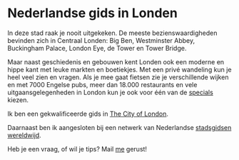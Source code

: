 # Nederlandse gids in Londen

In deze stad raak je nooit uitgekeken. De meeste bezienswaardigheden bevinden zich
 in Centraal Londen: Big Ben, Westminster Abbey, Buckingham Palace, London Eye, de Tower
en Tower Bridge.

Maar naast geschiedenis en gebouwen kent Londen ook een moderne en hippe
kant met leuke markten en boetiekjes. Met een privé wandeling kun je heel
veel zien en vragen. Als je mee gaat fietsen zie je verschillende wijken en
met 7000 Engelse pubs, meer dan 18.000 restaurants en vele uitgaansgelegenheden
in London kun je ook voor één van de [specials](/specials) kiezen.

Ik ben een gekwalificeerde gids in
[The City of London](http://www.cityoflondonguides.com/find/ans-vaessen).

Daarnaast ben ik aangesloten bij een netwerk van Nederlandse [stadsgidsen wereldwijd](http://www.wereldstadgidsen).

Heb je een vraag, of wil je tips? Mail [me](mailto:ans@nlgids.london) gerust!
